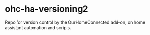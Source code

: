 # ohc-ha-versioning2
Repo for version control by the OurHomeConnected add-on, on home assistant automation and scripts.
